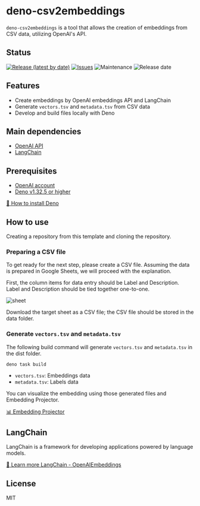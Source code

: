 # deno-csv2embeddings

`deno-csv2embeddings` is a tool that allows the creation of embeddings from CSV data, utilizing OpenAI's API.

## Status

[![Release (latest by date)](https://img.shields.io/github/v/release/Kazuki-tam/deno-csv2embeddings)](https://github.com/Kazuki-tam/deno-csv2embeddings/releases/tag/v0.0.1)
[![Issues](https://img.shields.io/github/issues/Kazuki-tam/deno-csv2embeddings)](https://github.com/Kazuki-tam/deno-csv2embeddings/issues)
![Maintenance](https://img.shields.io/maintenance/yes/2023)
![Release date](https://img.shields.io/github/release-date/Kazuki-tam/deno-csv2embeddings)

## Features
- Create embeddings by OpenAI embeddings API and LangChain
- Generate `vectors.tsv` and `metadata.tsv` from CSV data
- Develop and build files locally with Deno

## Main dependencies

- [OpenAI API](https://beta.openai.com/docs/api-reference/introduction)
- [LangChain](https://js.langchain.com/docs/)

## Prerequisites

- [OpenAI account](https://openai.com/api/)
- [Deno v1.32.5 or higher](https://deno.land/)

[🦕 How to install Deno](https://deno.land/manual@v1.29.4/getting_started/installation)


## How to use

Creating a repository from this template and cloning the repository.

### Preparing a CSV file

To get ready for the next step, please create a CSV file.
Assuming the data is prepared in Google Sheets, we will proceed with the explanation.

First, the column items for data entry should be Label and Description. Label and Description should be tied together one-to-one.

![sheet](https://user-images.githubusercontent.com/36143987/233895900-c0d59e9b-956e-487b-a343-05ebd458cd40.png)

Download the target sheet as a CSV file; the CSV file should be stored in the data folder.

### Generate `vectors.tsv` and `metadata.tsv`

The following build command will generate `vectors.tsv` and `metadata.tsv` in the dist folder.

```shell
deno task build
```

- `vectors.tsv`: Embeddings data
- `metadata.tsv`: Labels data

You can visualize the embedding using those generated files and Embedding Projector.

[📊 Embedding Projector](https://projector.tensorflow.org/)

## LangChain
LangChain is a framework for developing applications powered by language models. 

[📖 Learn more LangChain - OpenAIEmbeddings](https://js.langchain.com/docs/api/embeddings_openai/classes/OpenAIEmbeddings)

## License
MIT
